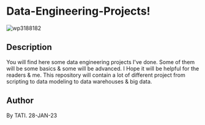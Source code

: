 # Data-Engineering-Projects!
![wp3188182](https://user-images.githubusercontent.com/95311883/215585057-83397d3b-d8fc-450f-8521-1b1a0e9594bf.jpg)

## Description
You will find here some data engineering projects I've done. Some of them will be some basics & some will be advanced. I Hope it will be helpful for the readers & me.
This repository will contain a lot of different project from scripting to data modeling to data warehouses & big data.

## Author
By TATI. 28-JAN-23
